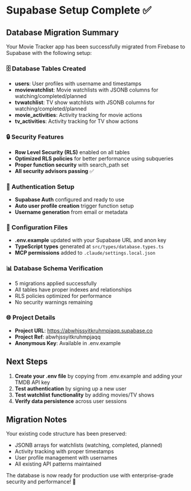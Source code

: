 # Supabase Setup Complete ✅

## Database Migration Summary

Your Movie Tracker app has been successfully migrated from Firebase to Supabase with the following setup:

### 🗄️ Database Tables Created
- **users**: User profiles with username and timestamps
- **moviewatchlist**: Movie watchlists with JSONB columns for watching/completed/planned
- **tvwatchlist**: TV show watchlists with JSONB columns for watching/completed/planned  
- **movie_activities**: Activity tracking for movie actions
- **tv_activities**: Activity tracking for TV show actions

### 🔒 Security Features
- **Row Level Security (RLS)** enabled on all tables
- **Optimized RLS policies** for better performance using subqueries
- **Proper function security** with search_path set
- **All security advisors passing** ✅

### 🚀 Authentication Setup
- **Supabase Auth** configured and ready to use
- **Auto user profile creation** trigger function setup
- **Username generation** from email or metadata

### 🔧 Configuration Files
- **.env.example** updated with your Supabase URL and anon key
- **TypeScript types** generated at `src/types/database.types.ts`
- **MCP permissions** added to `.claude/settings.local.json`

### 📊 Database Schema Verification
- 5 migrations applied successfully
- All tables have proper indexes and relationships
- RLS policies optimized for performance
- No security warnings remaining

### 🌐 Project Details
- **Project URL**: https://abwhjssyitkruhmpjaqq.supabase.co
- **Project Ref**: abwhjssyitkruhmpjaqq
- **Anonymous Key**: Available in .env.example

## Next Steps

1. **Create your .env file** by copying from .env.example and adding your TMDB API key
2. **Test authentication** by signing up a new user
3. **Test watchlist functionality** by adding movies/TV shows
4. **Verify data persistence** across user sessions

## Migration Notes

Your existing code structure has been preserved:
- JSONB arrays for watchlists (watching, completed, planned)
- Activity tracking with proper timestamps
- User profile management with usernames
- All existing API patterns maintained

The database is now ready for production use with enterprise-grade security and performance! 🎉